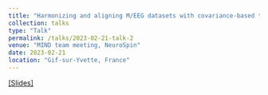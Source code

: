 ```yaml
---
title: "Harmonizing and aligning M/EEG datasets with covariance-based techniques to enhance predictive regression modeling"
collection: talks
type: "Talk"
permalink: /talks/2023-02-21-talk-2
venue: "MIND team meeting, NeuroSpin"
date: 2023-02-21
location: "Gif-sur-Yvette, France"
---
```


[[Slides]](files/Aligning_MEG.pdf)